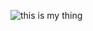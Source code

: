 ![this is my thing](https://github.com/h-exx/h-exx/assets/17961641/18bfea48-5f8f-433d-ab11-6ca2f94fc05b)
